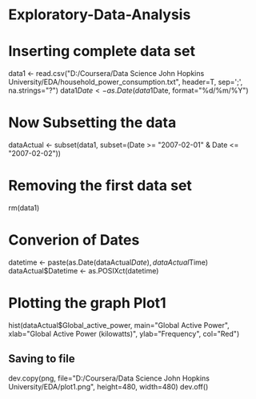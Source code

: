 # Exploratory-Data-Analysis
# Inserting complete data set
data1 <- read.csv("D:/Coursera/Data Science John Hopkins University/EDA/household_power_consumption.txt", 
                  header=T, sep=';', na.strings="?")
data1$Date <- as.Date(data1$Date, format="%d/%m/%Y")

# Now Subsetting the data
dataActual <- subset(data1, subset=(Date >= "2007-02-01" & Date <= "2007-02-02"))
# Removing the first data set
rm(data1)

# Converion of Dates
datetime <- paste(as.Date(dataActual$Date), dataActual$Time)
dataActual$Datetime <- as.POSIXct(datetime)

# Plotting the graph Plot1
hist(dataActual$Global_active_power, main="Global Active Power", 
     xlab="Global Active Power (kilowatts)", ylab="Frequency", col="Red")

## Saving to file
dev.copy(png, file="D:/Coursera/Data Science John Hopkins University/EDA/plot1.png", height=480, width=480)
dev.off()
